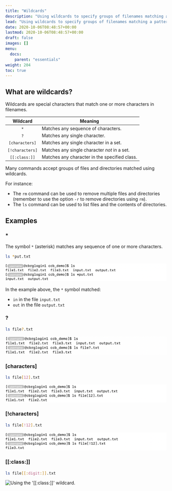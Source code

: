```yaml
---
title: "Wildcards"
description: "Using wildcards to specify groups of filenames matching a pattern."
lead: "Using wildcards to specify groups of filenames matching a pattern."
date: 2020-10-06T08:48:57+00:00
lastmod: 2020-10-06T08:48:57+00:00
draft: false
images: []
menu:
  docs:
    parent: "essentials"
weight: 204
toc: true
---
```


## What are wildcards?

Wildcards are special characters that match one or more characters
in filenames.

| Wildcard | Meaning |
|:--------:| ------- |
|   `*`    | Matches any sequence of characters. |
|   `?`    | Matches any single character. |
| `[characters]` | Matches any single character in a set. |
| `[!characters]` | Matches any single character _not_ in a set. |
| `[[:class:]]` | Matches any character in the specified class. |

Many commands accept groups of files and directories matched using wildcards.

For instance:

- The `rm` command can be used to remove multiple files and directories
  (remember to use the option `-r` to remove directories using `rm`).
- The `ls` command can be used to list files and the contents of directories.

## Examples

### *

The symbol `*` (asterisk) matches any sequence of one or more characters.

```bash
ls *put.txt
```

![Using the '*' wildcard.](asterisk.png)

In the example above, the `*` symbol matched:

- `in` in the file `input.txt`
- `out` in the file `output.txt`

### ?

```bash
ls file?.txt
```

![Using the '?' wildcard.](question-mark.png)

### [characters]

```bash
ls file[12].txt
```

![Using the '[characters]' wildcard.](bracket-include.png)

### [!characters]

```bash
ls file[!12].txt
```

![Using the '[!characters]' wildcard.](bracket-exclude.png)

### [[:class:]]

```bash
ls file[[:digit:]].txt
```

![Using the '[[:class:]]' wildcard.](bracket-class.png)

<!-- Link definitions -->
